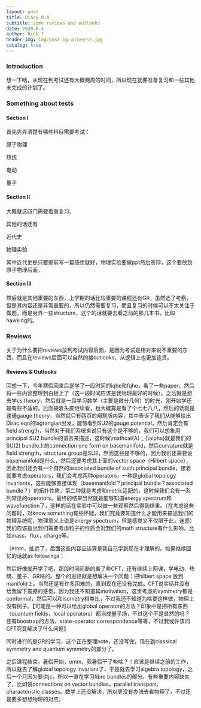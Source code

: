 ```yaml
---
layout: post
title: Diary 8.4
subtitle: some reviews and outlooks
date: 2020.8.4
author: Rick.T
header-img: img/post-bg-universe.jpg
catalog: true
---
```


### Introduction

想一下哈，从现在到考试还有大概两周的时间，所以现在就要准备复习和一些其他未完成的计划了。

### Something about tests

#### Section I

首先先弄清楚有哪些科目需要考试：

原子物理

热统

电动

量子

#### Section II

大概就这四门需要着重复习。

其他的话还有

近代史

物理实验

其中近代史是只要提前写一篇感想就好，物理实验要做ppt然后答辩，这个要放到原子物理后面。

#### Section III

然后就是其他重要的东西，上学期的话比较重要的课程还有GR，虽然选了考察，但是其内容还是非常重要的，所以仍然需要复习，而且复习的时候可以不太关注于做题，而是另外一些structure，这个的话就要去看之前的那几本书，比如hawking的。

### Reviews

关于为什么要把reviews放到考试内容后面，是因为考试是相对来说不重要的东西，而且在reviews后面可以自然的接outlooks，从逻辑上也更加连贯。

#### Reviews & Outlooks

回想一下，今年寒假回来后是学了一段时间的iqhe和fqhe，看了一些paper，然后将一些内容整理到白板上了（这一段时间应该是我物理最好的时候），之后就是想去学cs theory，然后就是一段学习数学（主要是微分几何）的时光，刚开始学还是有些不适的，后面硬着头皮继续看，也大概算是看了个七七八八，然后的话就是速通gauge theory，当然就只有两页的阉割版内容，其中告诉了我们从能够给出Dirac eqn的lagrangian出发，能够看到SU2的gauge potential，然后肯定会有field strength，当然对于我们系统来说只有这个是不够的，我们可以想象用principal SU2 bundle的语言来描述，这时候\mathcal{A} _ {\alpha}就是我们的SU(2) bundle上的connection one form on basemanifold，然后curvature就是field strength，structure group是SU2，然而这些是不够的，因为我们还需要说basemanifold是什么，然后还要考虑其上面的vector space（Hilbert space），因此我们还会有一个自然的associated bundle of such principal bundle，接着就要考虑operators，我们会考虑两种operators，一种是global topology invariants，这些能够直接体现（basemanifold？principal bundle？associated bundle？）的拓扑性质，第二种就是考虑和metric适配的，这时候我们会有一系列常见的operators。最终的结果当然就是能够知道energy spectrum和wavefunction了，这样的话在实验中可以做一些观察然后得到结果。（在考虑这些问题时，对know something有些怀疑，我们究竟要知道什么才能用来描述我们的物理系统呢，物理意义上说是energy spectrum，但是感觉又不仅限于此，迷惑）我们应该指出我们需要考虑粒子的性质会对我们的math structure有什么影响，比如mass，flux，charge等。

（emm，扯远了，后面这些内容应该算是我自己学到现在才理解的。如果继续回忆的话就as followings：

然后好像就开学了吧，那段时间间断的看了些CFT，还有继续上网课，学电动、热统、量子、GR啥的。整个的思路就是想解决一个问题：把hilbert space 放到manifold上。当然还是有许多困难的，直到现在还没有完成。CFT说实话并没有给我留下震撼的感觉，因为我还不知道其motivation，这里考虑的symmetry都是conformal，然后可以和isometry相类比，不过我还不知道为啥要这样做，物理上没有例子。【可能是一种可以给出global operator的方法？印象中是把所有东西（quantum fields，local operators）都当成量子场，不过这个不是显然的吗？还有boostrap的方法，state-operator correspondence等等，不过我或许该问CFT究竟解决了什么问题】

同时进行的是GR的学习，这个正在整理note，还没写完，现在到classical symmetry and quantum symmetry的部分了。

之后课程结束，暑假开始，emm，我暑假干了些啥？！应该是继续之前的工作，所以就去了解global topology invariant了，于是就去学习algebra topology，之后一个月因为要讲jc，所以一直在学习fibre bundles的部分。有些重要内容缺失了，比如说connections on vector bundles，parallel transport，characteristic classes。数学上还没解决，所以更没有办法去看物理了，不过还是要多想想物理的对应。
